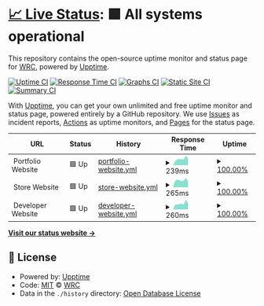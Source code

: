 # [📈 Live Status](https://W-R-C.github.io/upptime): <!--live status--> **🟩 All systems operational**

This repository contains the open-source uptime monitor and status page for [WRC](https://W-R-C.github.io/upptime), powered by [Upptime](https://github.com/upptime/upptime).

[![Uptime CI](https://github.com/W-R-C/upptime/workflows/Uptime%20CI/badge.svg)](https://github.com/W-R-C/upptime/actions?query=workflow%3A%22Uptime+CI%22)
[![Response Time CI](https://github.com/W-R-C/upptime/workflows/Response%20Time%20CI/badge.svg)](https://github.com/W-R-C/upptime/actions?query=workflow%3A%22Response+Time+CI%22)
[![Graphs CI](https://github.com/W-R-C/upptime/workflows/Graphs%20CI/badge.svg)](https://github.com/W-R-C/upptime/actions?query=workflow%3A%22Graphs+CI%22)
[![Static Site CI](https://github.com/W-R-C/upptime/workflows/Static%20Site%20CI/badge.svg)](https://github.com/W-R-C/upptime/actions?query=workflow%3A%22Static+Site+CI%22)
[![Summary CI](https://github.com/W-R-C/upptime/workflows/Summary%20CI/badge.svg)](https://github.com/W-R-C/upptime/actions?query=workflow%3A%22Summary+CI%22)

With [Upptime](https://upptime.js.org), you can get your own unlimited and free uptime monitor and status page, powered entirely by a GitHub repository. We use [Issues](https://github.com/W-R-C/upptime/issues) as incident reports, [Actions](https://github.com/W-R-C/upptime/actions) as uptime monitors, and [Pages](https://W-R-C.github.io/upptime) for the status page.

<!--start: status pages-->
<!-- This summary is generated by Upptime (https://github.com/upptime/upptime) -->
<!-- Do not edit this manually, your changes will be overwritten -->
<!-- prettier-ignore -->
| URL | Status | History | Response Time | Uptime |
| --- | ------ | ------- | ------------- | ------ |
| <img alt="" src="$PORTFOLIO_FAVICON" height="13"> Portfolio Website | 🟩 Up | [portfolio-website.yml](https://github.com/W-R-C/upptime/commits/HEAD/history/portfolio-website.yml) | <details><summary><img alt="Response time graph" src="./graphs/portfolio-website/response-time-week.png" height="20"> 239ms</summary><br><a href="https://W-R-C.github.io/upptime/history/portfolio-website"><img alt="Response time 281" src="https://img.shields.io/endpoint?url=https%3A%2F%2Fraw.githubusercontent.com%2FW-R-C%2Fupptime%2FHEAD%2Fapi%2Fportfolio-website%2Fresponse-time.json"></a><br><a href="https://W-R-C.github.io/upptime/history/portfolio-website"><img alt="24-hour response time 306" src="https://img.shields.io/endpoint?url=https%3A%2F%2Fraw.githubusercontent.com%2FW-R-C%2Fupptime%2FHEAD%2Fapi%2Fportfolio-website%2Fresponse-time-day.json"></a><br><a href="https://W-R-C.github.io/upptime/history/portfolio-website"><img alt="7-day response time 239" src="https://img.shields.io/endpoint?url=https%3A%2F%2Fraw.githubusercontent.com%2FW-R-C%2Fupptime%2FHEAD%2Fapi%2Fportfolio-website%2Fresponse-time-week.json"></a><br><a href="https://W-R-C.github.io/upptime/history/portfolio-website"><img alt="30-day response time 265" src="https://img.shields.io/endpoint?url=https%3A%2F%2Fraw.githubusercontent.com%2FW-R-C%2Fupptime%2FHEAD%2Fapi%2Fportfolio-website%2Fresponse-time-month.json"></a><br><a href="https://W-R-C.github.io/upptime/history/portfolio-website"><img alt="1-year response time 281" src="https://img.shields.io/endpoint?url=https%3A%2F%2Fraw.githubusercontent.com%2FW-R-C%2Fupptime%2FHEAD%2Fapi%2Fportfolio-website%2Fresponse-time-year.json"></a></details> | <details><summary><a href="https://W-R-C.github.io/upptime/history/portfolio-website">100.00%</a></summary><a href="https://W-R-C.github.io/upptime/history/portfolio-website"><img alt="All-time uptime 96.46%" src="https://img.shields.io/endpoint?url=https%3A%2F%2Fraw.githubusercontent.com%2FW-R-C%2Fupptime%2FHEAD%2Fapi%2Fportfolio-website%2Fuptime.json"></a><br><a href="https://W-R-C.github.io/upptime/history/portfolio-website"><img alt="24-hour uptime 100.00%" src="https://img.shields.io/endpoint?url=https%3A%2F%2Fraw.githubusercontent.com%2FW-R-C%2Fupptime%2FHEAD%2Fapi%2Fportfolio-website%2Fuptime-day.json"></a><br><a href="https://W-R-C.github.io/upptime/history/portfolio-website"><img alt="7-day uptime 100.00%" src="https://img.shields.io/endpoint?url=https%3A%2F%2Fraw.githubusercontent.com%2FW-R-C%2Fupptime%2FHEAD%2Fapi%2Fportfolio-website%2Fuptime-week.json"></a><br><a href="https://W-R-C.github.io/upptime/history/portfolio-website"><img alt="30-day uptime 100.00%" src="https://img.shields.io/endpoint?url=https%3A%2F%2Fraw.githubusercontent.com%2FW-R-C%2Fupptime%2FHEAD%2Fapi%2Fportfolio-website%2Fuptime-month.json"></a><br><a href="https://W-R-C.github.io/upptime/history/portfolio-website"><img alt="1-year uptime 96.46%" src="https://img.shields.io/endpoint?url=https%3A%2F%2Fraw.githubusercontent.com%2FW-R-C%2Fupptime%2FHEAD%2Fapi%2Fportfolio-website%2Fuptime-year.json"></a></details>
| <img alt="" src="$STORE_FAVICON" height="13"> Store Website | 🟩 Up | [store-website.yml](https://github.com/W-R-C/upptime/commits/HEAD/history/store-website.yml) | <details><summary><img alt="Response time graph" src="./graphs/store-website/response-time-week.png" height="20"> 265ms</summary><br><a href="https://W-R-C.github.io/upptime/history/store-website"><img alt="Response time 286" src="https://img.shields.io/endpoint?url=https%3A%2F%2Fraw.githubusercontent.com%2FW-R-C%2Fupptime%2FHEAD%2Fapi%2Fstore-website%2Fresponse-time.json"></a><br><a href="https://W-R-C.github.io/upptime/history/store-website"><img alt="24-hour response time 387" src="https://img.shields.io/endpoint?url=https%3A%2F%2Fraw.githubusercontent.com%2FW-R-C%2Fupptime%2FHEAD%2Fapi%2Fstore-website%2Fresponse-time-day.json"></a><br><a href="https://W-R-C.github.io/upptime/history/store-website"><img alt="7-day response time 265" src="https://img.shields.io/endpoint?url=https%3A%2F%2Fraw.githubusercontent.com%2FW-R-C%2Fupptime%2FHEAD%2Fapi%2Fstore-website%2Fresponse-time-week.json"></a><br><a href="https://W-R-C.github.io/upptime/history/store-website"><img alt="30-day response time 464" src="https://img.shields.io/endpoint?url=https%3A%2F%2Fraw.githubusercontent.com%2FW-R-C%2Fupptime%2FHEAD%2Fapi%2Fstore-website%2Fresponse-time-month.json"></a><br><a href="https://W-R-C.github.io/upptime/history/store-website"><img alt="1-year response time 286" src="https://img.shields.io/endpoint?url=https%3A%2F%2Fraw.githubusercontent.com%2FW-R-C%2Fupptime%2FHEAD%2Fapi%2Fstore-website%2Fresponse-time-year.json"></a></details> | <details><summary><a href="https://W-R-C.github.io/upptime/history/store-website">100.00%</a></summary><a href="https://W-R-C.github.io/upptime/history/store-website"><img alt="All-time uptime 97.97%" src="https://img.shields.io/endpoint?url=https%3A%2F%2Fraw.githubusercontent.com%2FW-R-C%2Fupptime%2FHEAD%2Fapi%2Fstore-website%2Fuptime.json"></a><br><a href="https://W-R-C.github.io/upptime/history/store-website"><img alt="24-hour uptime 100.00%" src="https://img.shields.io/endpoint?url=https%3A%2F%2Fraw.githubusercontent.com%2FW-R-C%2Fupptime%2FHEAD%2Fapi%2Fstore-website%2Fuptime-day.json"></a><br><a href="https://W-R-C.github.io/upptime/history/store-website"><img alt="7-day uptime 100.00%" src="https://img.shields.io/endpoint?url=https%3A%2F%2Fraw.githubusercontent.com%2FW-R-C%2Fupptime%2FHEAD%2Fapi%2Fstore-website%2Fuptime-week.json"></a><br><a href="https://W-R-C.github.io/upptime/history/store-website"><img alt="30-day uptime 100.00%" src="https://img.shields.io/endpoint?url=https%3A%2F%2Fraw.githubusercontent.com%2FW-R-C%2Fupptime%2FHEAD%2Fapi%2Fstore-website%2Fuptime-month.json"></a><br><a href="https://W-R-C.github.io/upptime/history/store-website"><img alt="1-year uptime 97.97%" src="https://img.shields.io/endpoint?url=https%3A%2F%2Fraw.githubusercontent.com%2FW-R-C%2Fupptime%2FHEAD%2Fapi%2Fstore-website%2Fuptime-year.json"></a></details>
| <img alt="" src="$DEV_FAVICON" height="13"> Developer Website | 🟩 Up | [developer-website.yml](https://github.com/W-R-C/upptime/commits/HEAD/history/developer-website.yml) | <details><summary><img alt="Response time graph" src="./graphs/developer-website/response-time-week.png" height="20"> 260ms</summary><br><a href="https://W-R-C.github.io/upptime/history/developer-website"><img alt="Response time 264" src="https://img.shields.io/endpoint?url=https%3A%2F%2Fraw.githubusercontent.com%2FW-R-C%2Fupptime%2FHEAD%2Fapi%2Fdeveloper-website%2Fresponse-time.json"></a><br><a href="https://W-R-C.github.io/upptime/history/developer-website"><img alt="24-hour response time 358" src="https://img.shields.io/endpoint?url=https%3A%2F%2Fraw.githubusercontent.com%2FW-R-C%2Fupptime%2FHEAD%2Fapi%2Fdeveloper-website%2Fresponse-time-day.json"></a><br><a href="https://W-R-C.github.io/upptime/history/developer-website"><img alt="7-day response time 260" src="https://img.shields.io/endpoint?url=https%3A%2F%2Fraw.githubusercontent.com%2FW-R-C%2Fupptime%2FHEAD%2Fapi%2Fdeveloper-website%2Fresponse-time-week.json"></a><br><a href="https://W-R-C.github.io/upptime/history/developer-website"><img alt="30-day response time 268" src="https://img.shields.io/endpoint?url=https%3A%2F%2Fraw.githubusercontent.com%2FW-R-C%2Fupptime%2FHEAD%2Fapi%2Fdeveloper-website%2Fresponse-time-month.json"></a><br><a href="https://W-R-C.github.io/upptime/history/developer-website"><img alt="1-year response time 264" src="https://img.shields.io/endpoint?url=https%3A%2F%2Fraw.githubusercontent.com%2FW-R-C%2Fupptime%2FHEAD%2Fapi%2Fdeveloper-website%2Fresponse-time-year.json"></a></details> | <details><summary><a href="https://W-R-C.github.io/upptime/history/developer-website">100.00%</a></summary><a href="https://W-R-C.github.io/upptime/history/developer-website"><img alt="All-time uptime 97.97%" src="https://img.shields.io/endpoint?url=https%3A%2F%2Fraw.githubusercontent.com%2FW-R-C%2Fupptime%2FHEAD%2Fapi%2Fdeveloper-website%2Fuptime.json"></a><br><a href="https://W-R-C.github.io/upptime/history/developer-website"><img alt="24-hour uptime 100.00%" src="https://img.shields.io/endpoint?url=https%3A%2F%2Fraw.githubusercontent.com%2FW-R-C%2Fupptime%2FHEAD%2Fapi%2Fdeveloper-website%2Fuptime-day.json"></a><br><a href="https://W-R-C.github.io/upptime/history/developer-website"><img alt="7-day uptime 100.00%" src="https://img.shields.io/endpoint?url=https%3A%2F%2Fraw.githubusercontent.com%2FW-R-C%2Fupptime%2FHEAD%2Fapi%2Fdeveloper-website%2Fuptime-week.json"></a><br><a href="https://W-R-C.github.io/upptime/history/developer-website"><img alt="30-day uptime 100.00%" src="https://img.shields.io/endpoint?url=https%3A%2F%2Fraw.githubusercontent.com%2FW-R-C%2Fupptime%2FHEAD%2Fapi%2Fdeveloper-website%2Fuptime-month.json"></a><br><a href="https://W-R-C.github.io/upptime/history/developer-website"><img alt="1-year uptime 97.97%" src="https://img.shields.io/endpoint?url=https%3A%2F%2Fraw.githubusercontent.com%2FW-R-C%2Fupptime%2FHEAD%2Fapi%2Fdeveloper-website%2Fuptime-year.json"></a></details>

<!--end: status pages-->

[**Visit our status website →**](https://W-R-C.github.io/upptime)

## 📄 License

- Powered by: [Upptime](https://github.com/upptime/upptime)
- Code: [MIT](./LICENSE) © [WRC](https://W-R-C.github.io/upptime)
- Data in the `./history` directory: [Open Database License](https://opendatacommons.org/licenses/odbl/1-0/)
